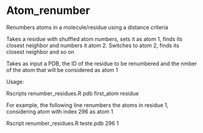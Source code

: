 # Atom_renumber
Renumbers atoms in a molecule/residue using a distance criteria

Takes a residue with shuffled atom numbers, sets it as atom 1, finds its closest neighbor and numbers it atom 2. Switches to atom 2, finds its closest neighbor and so on

Takes as input a PDB, the ID of the residue to be renumbered and the nmber of the atom that will be considered as atom 1

Usage:

Rscripts renumber_residues.R pdb first_atom residue

For example, the following line renumbers the atoms in residue 1, considering atom with index 296 as atom 1

Rscript renumber_residues.R teste.pdb 296 1
